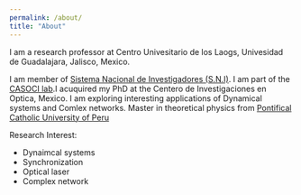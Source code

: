 ```yaml
---
permalink: /about/
title: "About"
---
```

I am a research professor at Centro Univesitario de los Laogs, Univesidad de Guadalajara, Jalisco, Mexico.

I am member of [Sistema Nacional de Investigadores (S.N.I)](https://conahcyt.mx/sistema-nacional-de-investigadores/). I am part of the [CASOCI lab](https://sites.google.com/academicos.udg.mx/caosci/inicio?authuser=0/).I acuquired my PhD at the Centero de Investigaciones en Optica, Mexico. I am exploring interesting applications of Dynamical systems and Comlex networks. Master in theoretical physics from [Pontifical Catholic University of Peru](https://www.pucp.edu.pe/en/)


Research Interest:

- Dynaimcal systems
- Synchronization
- Optical laser
- Complex network
